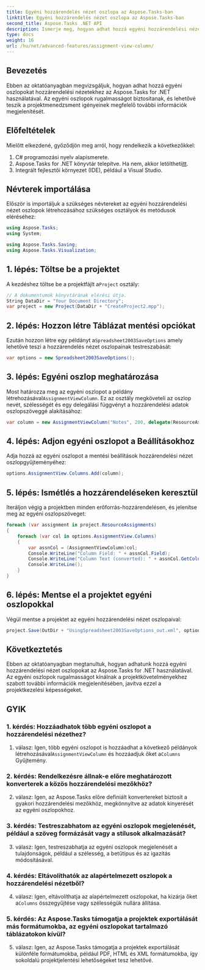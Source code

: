 ```yaml
---
title: Egyéni hozzárendelés nézet oszlopa az Aspose.Tasks-ban
linktitle: Egyéni hozzárendelés nézet oszlopa az Aspose.Tasks-ban
second_title: Aspose.Tasks .NET API
description: Ismerje meg, hogyan adhat hozzá egyéni hozzárendelési nézet oszlopokat az Aspose.Tasks for .NET-hez a projektkezelési képességek javítása érdekében.
type: docs
weight: 16
url: /hu/net/advanced-features/assignment-view-column/
---
```

## Bevezetés

Ebben az oktatóanyagban megvizsgáljuk, hogyan adhat hozzá egyéni oszlopokat hozzárendelési nézetekhez az Aspose.Tasks for .NET használatával. Az egyéni oszlopok rugalmasságot biztosítanak, és lehetővé teszik a projektmenedzsment igényeinek megfelelő további információk megjelenítését.

## Előfeltételek

Mielőtt elkezdené, győződjön meg arról, hogy rendelkezik a következőkkel:

1. C# programozási nyelv alapismerete.
2.  Aspose.Tasks for .NET könyvtár telepítve. Ha nem, akkor letöltheti[itt](https://releases.aspose.com/tasks/net/).
3. Integrált fejlesztői környezet (IDE), például a Visual Studio.

## Névterek importálása

Először is importáljuk a szükséges névtereket az egyéni hozzárendelési nézet oszlopok létrehozásához szükséges osztályok és metódusok eléréséhez:

```csharp
using Aspose.Tasks;
using System;

using Aspose.Tasks.Saving;
using Aspose.Tasks.Visualization;

```

## 1. lépés: Töltse be a projektet

 A kezdéshez töltse be a projektfájlt a`Project` osztály:

```csharp
// A dokumentumok könyvtárának elérési útja.
String DataDir = "Your Document Directory";
var project = new Project(DataDir + "CreateProject2.mpp");
```

## 2. lépés: Hozzon létre Táblázat mentési opciókat

 Ezután hozzon létre egy példányt a`Spreadsheet2003SaveOptions` amely lehetővé teszi a hozzárendelés nézet oszlopainak testreszabását:

```csharp
var options = new Spreadsheet2003SaveOptions();
```

## 3. lépés: Egyéni oszlop meghatározása

 Most határozza meg az egyéni oszlopot a példány létrehozásával`AssignmentViewColumn`. Ez az osztály megköveteli az oszlop nevét, szélességét és egy delegálási függvényt a hozzárendelési adatok oszlopszöveggé alakításához:

```csharp
var column = new AssignmentViewColumn("Notes", 200, delegate(ResourceAssignment assignment) { return assignment.Get(Asn.NotesText); });
```

## 4. lépés: Adjon egyéni oszlopot a Beállításokhoz

Adja hozzá az egyéni oszlopot a mentési beállítások hozzárendelési nézet oszlopgyűjteményéhez:

```csharp
options.AssignmentView.Columns.Add(column);
```

## 5. lépés: Ismétlés a hozzárendeléseken keresztül

Iteráljon végig a projektben minden erőforrás-hozzárendelésen, és jelenítse meg az egyéni oszlopszöveget:

```csharp
foreach (var assignment in project.ResourceAssignments)
{
    foreach (var col in options.AssignmentView.Columns)
    {
        var assnCol = (AssignmentViewColumn)col;
        Console.WriteLine("Column Field: " + assnCol.Field);
        Console.WriteLine("Column Text (converted): " + assnCol.GetColumnText(assignment));
        Console.WriteLine();
    }
}
```

## 6. lépés: Mentse el a projektet egyéni oszlopokkal

Végül mentse a projektet az egyéni hozzárendelési nézet oszlopaival:

```csharp
project.Save(OutDir + "UsingSpreadsheet2003SaveOptions_out.xml", options);
```

## Következtetés

Ebben az oktatóanyagban megtanultuk, hogyan adhatunk hozzá egyéni hozzárendelési nézet oszlopokat az Aspose.Tasks for .NET használatával. Az egyéni oszlopok rugalmasságot kínálnak a projektkövetelményekhez szabott további információk megjelenítésében, javítva ezzel a projektkezelési képességeket.

## GYIK

### 1. kérdés: Hozzáadhatok több egyéni oszlopot a hozzárendelési nézethez?

 1. válasz: Igen, több egyéni oszlopot is hozzáadhat a következő példányok létrehozásával`AssignmentViewColumn` és hozzáadjuk őket a`Columns` Gyűjtemény.

### 2. kérdés: Rendelkezésre állnak-e előre meghatározott konverterek a közös hozzárendelési mezőkhöz?

2. válasz: Igen, az Aspose.Tasks előre definiált konvertereket biztosít a gyakori hozzárendelési mezőkhöz, megkönnyítve az adatok kinyerését az egyéni oszlopokhoz.

### 3. kérdés: Testreszabhatom az egyéni oszlopok megjelenését, például a szöveg formázását vagy a stílusok alkalmazását?

3. válasz: Igen, testreszabhatja az egyéni oszlopok megjelenését a tulajdonságok, például a szélesség, a betűtípus és az igazítás módosításával.

### 4. kérdés: Eltávolíthatók az alapértelmezett oszlopok a hozzárendelési nézetből?

 4. válasz: Igen, eltávolíthatja az alapértelmezett oszlopokat, ha kizárja őket a`Columns` összegyűjtése vagy szélességük nullára állítása.

### 5. kérdés: Az Aspose.Tasks támogatja a projektek exportálását más formátumokba, az egyéni oszlopokat tartalmazó táblázatokon kívül?

5. válasz: Igen, az Aspose.Tasks támogatja a projektek exportálását különféle formátumokba, például PDF, HTML és XML formátumokba, így sokoldalú projektjelentési lehetőségeket tesz lehetővé.